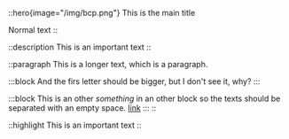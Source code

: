 
::hero{image="/img/bcp.png"}
This is the main title

Normal text
::

::description
This is an important text
::

::paragraph
This is a longer text, which is a paragraph.

:::block
And the firs letter should be bigger, but I don't see it, why?
:::

:::block
This is an other *something* in an other block so the texts should be separated with an empty space.
[link](https://google.com)
:::
::

::highlight
This is an important text
::

